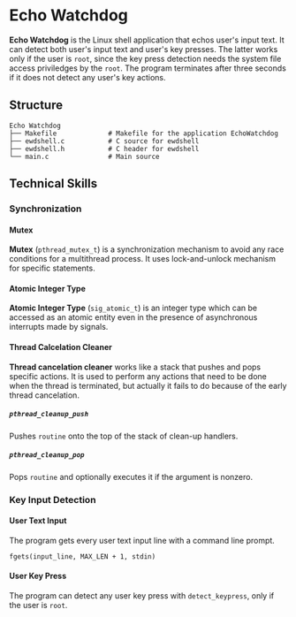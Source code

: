 # Echo Watchdog
**Echo Watchdog** is the Linux shell application that echos user's input text.
It can detect both user's input text and user's key presses.
The latter works only if the user is `root`, since the key press detection needs the system file access priviledges by the `root`.
The program terminates after three seconds if it does not detect any user's key actions.

## Structure
```
Echo Watchdog
├── Makefile             # Makefile for the application EchoWatchdog 
├── ewdshell.c           # C source for ewdshell
├── ewdshell.h           # C header for ewdshell
└── main.c               # Main source
```

## Technical Skills
### Synchronization
#### Mutex
**Mutex** (`pthread_mutex_t`) is a synchronization mechanism to avoid any race conditions for a multithread process.
It uses lock-and-unlock mechanism for specific statements.

#### Atomic Integer Type
**Atomic Integer Type** (`sig_atomic_t`) is an integer type which can be accessed as an atomic entity even in the presence of asynchronous interrupts made by signals.

#### Thread Calcelation Cleaner
**Thread cancelation cleaner** works like a stack that pushes and pops specific actions.
It is used to perform any actions that need to be done when the thread is terminated, but actually it fails to do because of the early thread cancelation.

##### `pthread_cleanup_push`
Pushes `routine` onto the top of the stack of clean-up handlers.

##### `pthread_cleanup_pop`
Pops `routine` and optionally executes it if the argument is nonzero.

### Key Input Detection
#### User Text Input
The program gets every user text input line with a command line prompt.
```
fgets(input_line, MAX_LEN + 1, stdin)
```

#### User Key Press
The program can detect any user key press with `detect_keypress`, only if the user is `root`.
